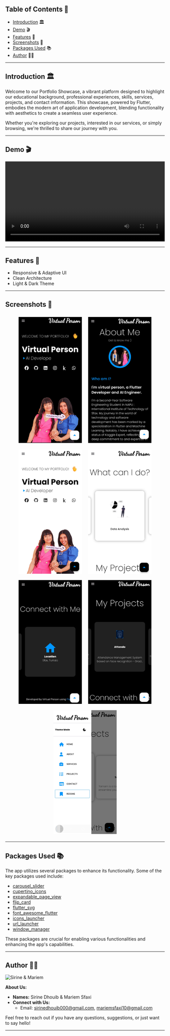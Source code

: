 ## Table of Contents 🌟

- [Introduction](#introduction-) 🏛️
- [Demo](#demo-) 🎬
- [Features](#features-) 🌟
- [Screenshots](#screenshots-) 📸
- [Packages Used](#packages-used-) 📚
- [Author](#author) 👩‍💻

---

<!-- Introduction Section -->

## Introduction 🏛️

Welcome to our Portfolio Showcase, a vibrant platform designed to highlight our educational background, professional experiences, skills, services, projects, and contact information. This showcase, powered by Flutter, embodies the modern art of application development, blending functionality with aesthetics to create a seamless user experience.

Whether you're exploring our projects, interested in our services, or simply browsing, we're thrilled to share our journey with you.

---

<!-- Demo Section -->

## Demo 🎬

<video controls width="100%">
  <source src="images/demo.mp4" type="video/mp4">
  Your browser does not support the video tag.
</video>

---

<!-- Features Section -->

## Features 🌟

- Responsive & Adaptive UI
- Clean Architecture
- Light & Dark Theme

---

<!-- Screenshots Section -->
## Screenshots 📸

<div style="display: flex; flex-wrap: wrap; justify-content: center;">
  <img src="images/1.png" style="width: 200px; height: auto; margin: 10px;">
  <img src="images/2.png" style="width: 200px; height: auto; margin: 10px;">
  <img src="images/3.png" style="width: 200px; height: auto; margin: 10px;">
  <img src="images/4.png" style="width: 200px; height: auto; margin: 10px;">
  <img src="images/5.png" style="width: 200px; height: auto; margin: 10px;">
  <img src="images/6.png" style="width: 200px; height: auto; margin: 10px;">
  <img src="images/7.png" style="width: 200px; height: auto; margin: 10px;">
</div>


---

<!-- Packages Used Section -->

## Packages Used 📚

The app utilizes several packages to enhance its functionality. Some of the key packages used include:

- [carousel_slider](https://pub.dev/packages/carousel_slider)
- [cupertino_icons](https://pub.dev/packages/cupertino_icons)
- [expandable_page_view](https://pub.dev/packages/expandable_page_view)
- [flip_card](https://pub.dev/packages/flip_card)
- [flutter_svg](https://pub.dev/packages/flutter_svg)
- [font_awesome_flutter](https://pub.dev/packages/font_awesome_flutter)
- [icons_launcher](https://pub.dev/packages/icons_launcher)
- [url_launcher](https://pub.dev/packages/url_launcher)
- [window_manager](https://pub.dev/packages/window_manager)

These packages are crucial for enabling various functionalities and enhancing the app's capabilities.

---

<!-- Author Section -->

## Author 👩‍💻

<img src="images/author.png" alt="Sirine & Mariem" width="300" height="300">

**About Us:**
- **Names:** Sirine Dhouib & Mariem Sfaxi
- **Connect with Us:**
  - Email: sirinedhouib000@gmail.com, mariemsfaxi10@gmail.com

Feel free to reach out if you have any questions, suggestions, or just want to say hello!

---

<!-- Add a line of colorful separation for style -->

<p align="center">
  <img width="100%" height="2" src="https://via.placeholder.com/800x2/FF69B4/000000/FFFFFF/?text=+-+">
</p>
